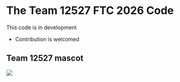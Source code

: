 # The Team 12527 FTC 2026 Code
This code is in development
* Contribution is welcomed
## Team 12527 mascot
![](https://ibb.co/ymRWqMf8)
